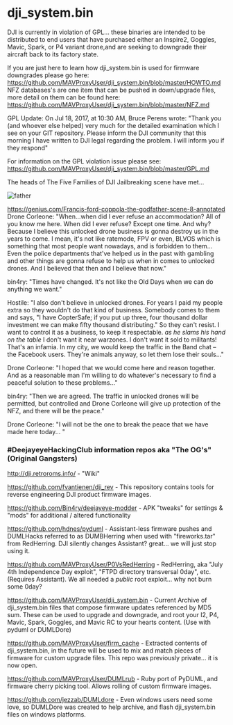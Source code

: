 # dji_system.bin
DJI is currently in violation of GPL... these binaries are intended to be distributed to end users that have purchased either an Inspire2, Goggles, Mavic, Spark, or P4 variant drone,and are seeking to downgrade their aircraft back to its factory state. 

If you are just here to learn how dji_system.bin is used for firmware downgrades please go here: https://github.com/MAVProxyUser/dji_system.bin/blob/master/HOWTO.md
NFZ databases's are one item that can be pushed in down/upgrade files, more detail on them can be found here: https://github.com/MAVProxyUser/dji_system.bin/blob/master/NFZ.md

GPL Update:
On Jul 18, 2017, at 10:30 AM, Bruce Perens wrote:
"Thank you (and whoever else helped) very much for the detailed examination which I see on your GIT repository. 
Please inform the DJI community that this morning I have written to DJI legal regarding the problem. I will inform you if they respond"

For information on the GPL violation issue please see: https://github.com/MAVProxyUser/dji_system.bin/blob/master/GPL.md

The heads of The Five Families of DJI Jailbreaking scene have met...

![father](https://media1.giphy.com/media/3og0ICXGBlvpgSDQOI/giphy.gif)

https://genius.com/Francis-ford-coppola-the-godfather-scene-8-annotated
Drone Corleone: "When...when did I ever refuse an accommodation? All of you know me here. When did I ever refuse? Except one time. And 
why? Because I believe this unlocked drone business is gonna destroy us in the years to come. I mean, it's not like ratemode, FPV or even, BLVOS 
which is something that most people want nowadays, and is forbidden to them... Even the police departments that've helped us in the past with 
gambling and other things are gonna refuse to help us when in comes to unlocked drones. And I believed that then and I believe that now."

bin4ry: "Times have changed. It's not like the Old Days when we can do anything we want."

Hostile: "I also don't believe in unlocked drones. For years I paid my people extra so they wouldn't do that kind of business. Somebody comes to 
them and says, "I have CopterSafe; if you put up three, four thousand dollar investment we can make fifty thousand distributing." So they can't 
resist. I want to control it as a business, to keep it respectable. *as he slams his hand on the table* I don't want it near warzones. I don't 
want it sold to militants! That's an infamia. In my city, we would keep the traffic in the Band chat – the Facebook users. They're animals anyway, 
so let them lose their souls..."

Drone Corleone: "I hoped that we would come here and reason together. And as a reasonable man I'm willing to do 
whatever's necessary to find a peaceful solution to these problems..."

bin4ry: "Then we are agreed. The traffic in unlocked drones will be permitted, but controlled and Drone Corleone will give up protection of the NFZ, 
and there will be the peace."

Drone Corleone: "I will not be the one to break the peace that we have made here today... "

### #DeejayeyeHackingClub information repos aka "The OG's" (Original Gangsters)
http://dji.retroroms.info/ - "Wiki"

https://github.com/fvantienen/dji_rev - This repository contains tools for reverse engineering DJI product firmware images.

https://github.com/Bin4ry/deejayeye-modder - APK "tweaks" for settings & "mods" for additional / altered functionality

https://github.com/hdnes/pyduml - Assistant-less firmware pushes and DUMLHacks referred to as DUMBHerring when used with "fireworks.tar" from RedHerring. DJI silently changes Assistant? great... we will just stop using it.

https://github.com/MAVProxyUser/P0VsRedHerring - RedHerring, aka "July 4th Independence Day exploit", "FTPD directory transversal 0day", etc. (Requires Assistant). We all needed a *public* root exploit... why not burn some 0day?

https://github.com/MAVProxyUser/dji_system.bin - Current Archive of dji_system.bin files that compose firmware updates referenced by MD5 sum. These can be used to upgrade and downgrade, and root your I2, P4, Mavic, Spark, Goggles, and Mavic RC to your hearts content. (Use with pyduml or DUMLDore)

https://github.com/MAVProxyUser/firm_cache - Extracted contents of dji_system.bin, in the future will be used to mix and match pieces of firmware for custom upgrade files. This repo was previously private... it is now open.

https://github.com/MAVProxyUser/DUMLrub - Ruby port of PyDUML, and firmware cherry picking tool. Allows rolling of custom firmware images.  

https://github.com/jezzab/DUMLdore - Even windows users need some love, so DUMLDore was created to help archive, and flash dji_system.bin files on windows platforms.


